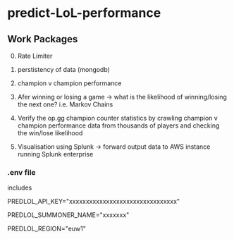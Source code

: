 # predict-LoL-performance

## Work Packages
0. Rate Limiter
1. perstistency of data (mongodb)
2. champion v champion performance
3. Afer winning or losing a game -> what is the likelihood of winning/losing the next one? i.e. Markov Chains
4. Verify the op.gg champion counter statistics by crawling champion v champion performance data from thousands of players and
   checking the win/lose likelihood
   
5. Visualisation using Splunk -> forward output data to AWS instance running Splunk enterprise

### .env file
includes

PREDLOL_API_KEY="xxxxxxxxxxxxxxxxxxxxxxxxxxxxxxxx"

PREDLOL_SUMMONER_NAME="xxxxxxx"

PREDLOL_REGION="euw1"
